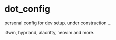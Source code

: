 # dot_config

personal config for dev setup. under construction ...

i3wm, hyprland, alacritty, neovim and more.